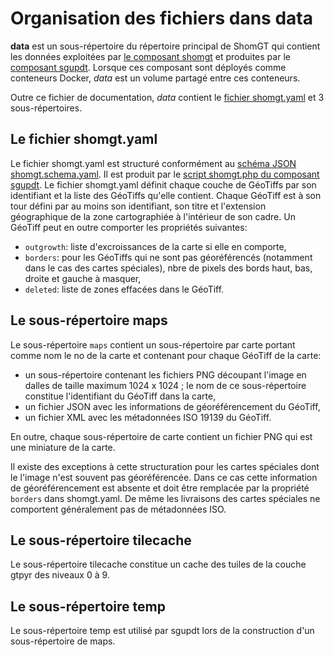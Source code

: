 # Organisation des fichiers dans data
**data** est un sous-répertoire du répertoire principal de ShomGT qui contient les données exploitées
par [le composant shomgt](../shomgt) et produites par le [composant sgupdt](../sgupdt).
Lorsque ces composant sont déployés comme conteneurs Docker, *data* est un volume partagé entre ces conteneurs.

Outre ce fichier de documentation, *data* contient le [fichier shomgt.yaml](shomgt.yaml) et 3 sous-répertoires.

## Le fichier shomgt.yaml
Le fichier shomgt.yaml est structuré conformément au [schéma JSON shomgt.schema.yaml](../sgupdt/shomgt.schema.yaml).
Il est produit
par le [script shomgt.php du composant sgupdt](../sgupdt#shomgtphp---g%C3%A9n%C3%A9ration-du-fichier-shomgtyaml).
Le fichier shomgt.yaml définit chaque couche de GéoTiffs par son identifiant et la liste des GéoTiffs qu'elle contient.
Chaque GéoTiff est à son tour défini par au moins son identifiant, son titre et l'extension géographique
de la zone cartographiée à l'intérieur de son cadre.
Un GéoTiff peut en outre comporter les propriétés suivantes:

- `outgrowth`: liste d'excroissances de la carte si elle en comporte,
- `borders`: pour les GéoTiffs qui ne sont pas géoréférencés (notamment dans le cas des cartes spéciales),
  nbre de pixels des bords haut, bas, droite et gauche à masquer,
- `deleted`: liste de zones effacées dans le GéoTiff.

## Le sous-répertoire maps
Le sous-répertoire `maps` contient un sous-répertoire par carte portant comme nom le no de la carte
et contenant pour chaque GéoTiff de la carte:

- un sous-répertoire contenant les fichiers PNG découpant l'image en dalles de taille maximum 1024 x 1024 ;
  le nom de ce sous-répertoire constitue l'identifiant du GéoTiff dans la carte,
- un fichier JSON avec les informations de géoréférencement du GéoTiff,
- un fichier XML avec les métadonnées ISO 19139 du GéoTiff.

En outre, chaque sous-répertoire de carte contient un fichier PNG qui est une miniature de la carte.

Il existe des exceptions à cette structuration pour les cartes spéciales dont le l'image n'est souvent pas géoréférencée.
Dans ce cas cette information de géoréférencement est absente et doit être remplacée par la propriété `borders` dans shomgt.yaml.
De même les livraisons des cartes spéciales ne comportent généralement pas de métadonnées ISO.

## Le sous-répertoire tilecache
Le sous-répertoire tilecache constitue un cache des tuiles de la couche gtpyr des niveaux 0 à 9.

## Le sous-répertoire temp
Le sous-répertoire temp est utilisé par sgupdt lors de la construction d'un sous-répertoire de maps.
